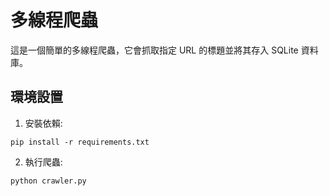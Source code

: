# 多線程爬蟲

這是一個簡單的多線程爬蟲，它會抓取指定 URL 的標題並將其存入 SQLite 資料庫。

## 環境設置

1. 安裝依賴:
```
pip install -r requirements.txt
```

2. 執行爬蟲:
```
python crawler.py
```
